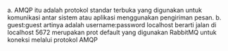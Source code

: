 a. AMQP itu adalah protokol standar terbuka yang digunakan untuk komunikasi antar sistem atau aplikasi menggunakan pengiriman pesan.
b. guest:guest artinya adalah username:password
localhost berarti jalan di localhost
5672 merupakan prot default yang digunakan RabbitMQ untuk koneksi melalui protokol AMQP